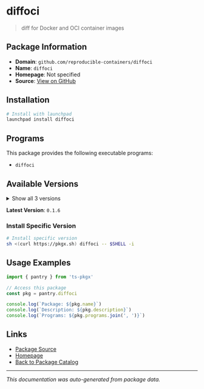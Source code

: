 # diffoci

> diff for Docker and OCI container images

## Package Information

- **Domain**: `github.com/reproducible-containers/diffoci`
- **Name**: `diffoci`
- **Homepage**: Not specified
- **Source**: [View on GitHub](https://github.com/pkgxdev/pantry/tree/main/projects/github.com/reproducible-containers/diffoci/package.yml)

## Installation

```bash
# Install with launchpad
launchpad install diffoci
```

## Programs

This package provides the following executable programs:

- `diffoci`

## Available Versions

<details>
<summary>Show all 3 versions</summary>

- `0.1.6`, `0.1.5`, `0.1.4`

</details>

**Latest Version**: `0.1.6`

### Install Specific Version

```bash
# Install specific version
sh <(curl https://pkgx.sh) diffoci -- $SHELL -i
```

## Usage Examples

```typescript
import { pantry } from 'ts-pkgx'

// Access this package
const pkg = pantry.diffoci

console.log(`Package: ${pkg.name}`)
console.log(`Description: ${pkg.description}`)
console.log(`Programs: ${pkg.programs.join(', ')}`)
```

## Links

- [Package Source](https://github.com/pkgxdev/pantry/tree/main/projects/github.com/reproducible-containers/diffoci/package.yml)
- [Homepage](#)
- [Back to Package Catalog](../../../package-catalog.md)

---

*This documentation was auto-generated from package data.*
